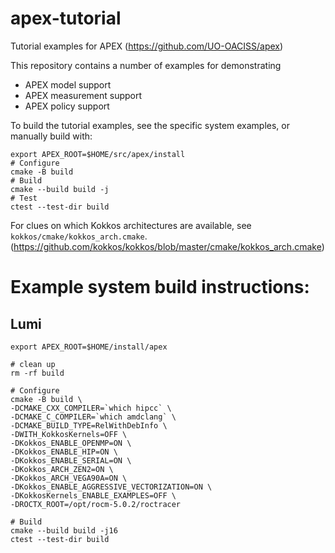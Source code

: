 # apex-tutorial
Tutorial examples for APEX (https://github.com/UO-OACISS/apex)

This repository contains a number of examples for demonstrating
 - APEX model support
 - APEX measurement support
 - APEX policy support

To build the tutorial examples, see the specific system examples,
or manually build with:

```
export APEX_ROOT=$HOME/src/apex/install
# Configure
cmake -B build
# Build
cmake --build build -j
# Test
ctest --test-dir build
```

For clues on which Kokkos architectures are available, see
`kokkos/cmake/kokkos_arch.cmake`.
(https://github.com/kokkos/kokkos/blob/master/cmake/kokkos_arch.cmake)

# Example system build instructions:
## Lumi
```
export APEX_ROOT=$HOME/install/apex

# clean up
rm -rf build

# Configure
cmake -B build \
-DCMAKE_CXX_COMPILER=`which hipcc` \
-DCMAKE_C_COMPILER=`which amdclang` \
-DCMAKE_BUILD_TYPE=RelWithDebInfo \
-DWITH_KokkosKernels=OFF \
-DKokkos_ENABLE_OPENMP=ON \
-DKokkos_ENABLE_HIP=ON \
-DKokkos_ENABLE_SERIAL=ON \
-DKokkos_ARCH_ZEN2=ON \
-DKokkos_ARCH_VEGA90A=ON \
-DKokkos_ENABLE_AGGRESSIVE_VECTORIZATION=ON \
-DKokkosKernels_ENABLE_EXAMPLES=OFF \
-DROCTX_ROOT=/opt/rocm-5.0.2/roctracer

# Build
cmake --build build -j16
ctest --test-dir build
```
